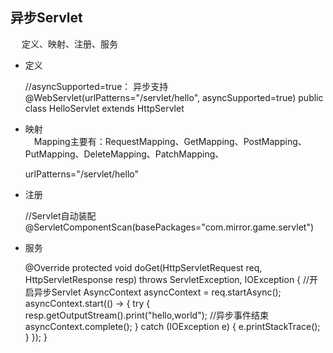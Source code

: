 ## 异步Servlet
&emsp; 定义、映射、注册、服务

* 定义  

	//asyncSupported=true： 异步支持
	@WebServlet(urlPatterns="/servlet/hello", asyncSupported=true)
	public class HelloServlet extends HttpServlet
	
* 映射  
&emsp;Mapping主要有：RequestMapping、GetMapping、PostMapping、PutMapping、DeleteMapping、PatchMapping、
	
	urlPatterns="/servlet/hello"

* 注册  
	
	//Servlet自动装配
	@ServletComponentScan(basePackages="com.mirror.game.servlet")
	
* 服务  
	
	@Override
    protected void doGet(HttpServletRequest req, HttpServletResponse resp) throws ServletException, IOException {
		//开启异步Servlet
        AsyncContext asyncContext = req.startAsync();
        asyncContext.start(() -> {
            try {
                resp.getOutputStream().print("hello,world");
				//异步事件结束
                asyncContext.complete();
            } catch (IOException e) {
                e.printStackTrace();
            }
        });
    }
